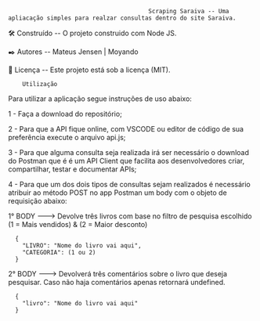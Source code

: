                                             Scraping Saraiva -- Uma apliacação simples para realzar consultas dentro do site Saraiva.

🛠️ Construído -- O projeto construido com Node JS.

✒️ Autores -- Mateus Jensen | Moyando

📄 Licença -- Este projeto está sob a licença (MIT).

        Utilização

Para utilizar a aplicação segue instruções de uso abaixo:

1 - Faça a download do repositório;

2 - Para que a API fique online, com VSCODE ou editor de código de sua preferência execute o arquivo api.js;

3 - Para que alguma consulta seja realizada irá ser necessário o download do Postman que é é um API Client que facilita aos desenvolvedores criar, compartilhar, testar e documentar APIs;

4 - Para que um dos dois tipos de consultas sejam realizados é necessário atribuir ao método POST no app Postman um body com o objeto de requisição abaixo:

  1° BODY ---> Devolve três livros com base no filtro de pesquisa escolhido (1 = Mais vendidos) & (2 = Maior desconto)
  
      {
        "LIVRO": "Nome do livro vai aqui",
        "CATEGORIA": (1 ou 2)
      }
      
  2° BODY ---> Devolverá três comentários sobre o livro que deseja pesquisar. Caso não haja comentários apenas retornará undefined.
  
      {
        "livro": "Nome do livro vai aqui"
      }
